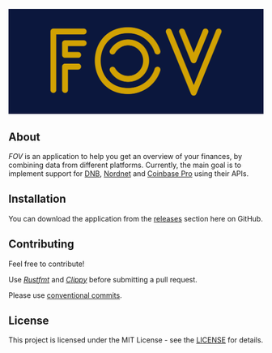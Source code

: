 ![FOV](media/logo/cover.png)

## About
*FOV* is an application to help you get an overview of your finances, by combining data from different platforms. Currently, the main goal is to implement support for [DNB](https://www.dnb.no/), [Nordnet](https://www.nordnet.no/no) and [Coinbase Pro](https://pro.coinbase.com/) using their APIs.

## Installation
You can download the application from the [releases](https://github.com/jonassterud/fov/releases) section here on GitHub.

## Contributing
Feel free to contribute!

Use *[Rustfmt](https://github.com/rust-lang/rustfmt)* and *[Clippy](https://github.com/rust-lang/rust-clippy)* before submitting a pull request.

Please use [conventional commits](https://www.conventionalcommits.org/en/v1.0.0/).

## License
This project is licensed under the MIT License - see the [LICENSE](./LICENSE) for details.